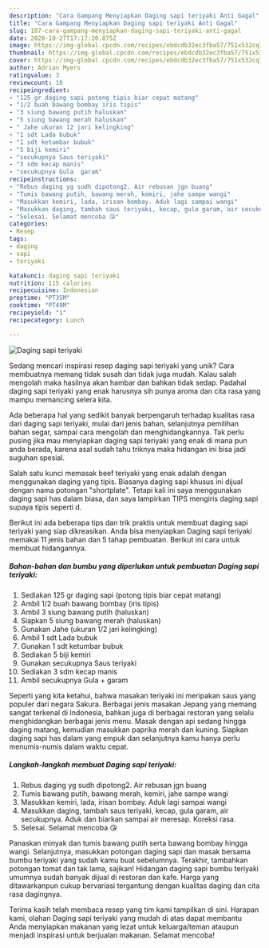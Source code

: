```yaml
---
description: "Cara Gampang Menyiapkan Daging sapi teriyaki Anti Gagal"
title: "Cara Gampang Menyiapkan Daging sapi teriyaki Anti Gagal"
slug: 107-cara-gampang-menyiapkan-daging-sapi-teriyaki-anti-gagal
date: 2020-10-27T17:17:20.875Z
image: https://img-global.cpcdn.com/recipes/ebdcdb32ec3fba57/751x532cq70/daging-sapi-teriyaki-foto-resep-utama.jpg
thumbnail: https://img-global.cpcdn.com/recipes/ebdcdb32ec3fba57/751x532cq70/daging-sapi-teriyaki-foto-resep-utama.jpg
cover: https://img-global.cpcdn.com/recipes/ebdcdb32ec3fba57/751x532cq70/daging-sapi-teriyaki-foto-resep-utama.jpg
author: Adrian Myers
ratingvalue: 3
reviewcount: 10
recipeingredient:
- "125 gr daging sapi potong tipis biar cepat matang"
- "1/2 buah bawang bombay iris tipis"
- "3 siung bawang putih haluskan"
- "5 siung bawang merah haluskan"
- " Jahe ukuran 12 jari kelingking"
- "1 sdt Lada bubuk"
- "1 sdt ketumbar bubuk"
- "5 biji kemiri"
- "secukupnya Saus teriyaki"
- "3 sdm kecap manis"
- "secukupnya Gula  garam"
recipeinstructions:
- "Rebus daging yg sudh dipotong2. Air rebusan jgn buang"
- "Tumis bawang putih, bawang merah, kemiri, jahe sampe wangi"
- "Masukkan kemiri, lada, irisan bombay. Aduk lagi sampai wangi"
- "Masukkan daging, tambah saus teriyaki, kecap, gula garam, air secukupnya. Aduk dan biarkan sampai air meresap. Koreksi rasa."
- "Selesai. Selamat mencoba 😘"
categories:
- Resep
tags:
- daging
- sapi
- teriyaki

katakunci: daging sapi teriyaki 
nutrition: 115 calories
recipecuisine: Indonesian
preptime: "PT35M"
cooktime: "PT49M"
recipeyield: "1"
recipecategory: Lunch

---
```



![Daging sapi teriyaki](https://img-global.cpcdn.com/recipes/ebdcdb32ec3fba57/751x532cq70/daging-sapi-teriyaki-foto-resep-utama.jpg)

Sedang mencari inspirasi resep daging sapi teriyaki yang unik? Cara membuatnya memang tidak susah dan tidak juga mudah. Kalau salah mengolah maka hasilnya akan hambar dan bahkan tidak sedap. Padahal daging sapi teriyaki yang enak harusnya sih punya aroma dan cita rasa yang mampu memancing selera kita.

Ada beberapa hal yang sedikit banyak berpengaruh terhadap kualitas rasa dari daging sapi teriyaki, mulai dari jenis bahan, selanjutnya pemilihan bahan segar, sampai cara mengolah dan menghidangkannya. Tak perlu pusing jika mau menyiapkan daging sapi teriyaki yang enak di mana pun anda berada, karena asal sudah tahu triknya maka hidangan ini bisa jadi suguhan spesial.

Salah satu kunci memasak beef teriyaki yang enak adalah dengan menggunakan daging yang tipis. Biasanya daging sapi khusus ini dijual dengan nama potongan &#34;shortplate&#34;. Tetapi kali ini saya menggunakan daging sapi has dalam biasa, dan saya lampirkan TIPS mengiris daging sapi supaya tipis seperti d.


Berikut ini ada beberapa tips dan trik praktis untuk membuat daging sapi teriyaki yang siap dikreasikan. Anda bisa menyiapkan Daging sapi teriyaki memakai 11 jenis bahan dan 5 tahap pembuatan. Berikut ini cara untuk membuat hidangannya.

<!--inarticleads1-->

##### Bahan-bahan dan bumbu yang diperlukan untuk pembuatan Daging sapi teriyaki:

1. Sediakan 125 gr daging sapi (potong tipis biar cepat matang)
1. Ambil 1/2 buah bawang bombay (iris tipis)
1. Ambil 3 siung bawang putih (haluskan)
1. Siapkan 5 siung bawang merah (haluskan)
1. Gunakan  Jahe (ukuran 1/2 jari kelingking)
1. Ambil 1 sdt Lada bubuk
1. Gunakan 1 sdt ketumbar bubuk
1. Sediakan 5 biji kemiri
1. Gunakan secukupnya Saus teriyaki
1. Sediakan 3 sdm kecap manis
1. Ambil secukupnya Gula + garam


Seperti yang kita ketahui, bahwa masakan teriyaki ini meripakan saus yang populer dari negara Sakura. Berbagai jenis masakan Jepang yang memang sangat terkenal di Indonesia, bahkan juga di berbagai restoran yang selalu menghidangkan berbagai jenis menu. Masak dengan api sedang hingga daging matang, kemudian masukkan paprika merah dan kuning. Siapkan daging sapi has dalam yang empuk dan selanjutnya kamu hanya perlu menumis-numis dalam waktu cepat. 

<!--inarticleads2-->

##### Langkah-langkah membuat Daging sapi teriyaki:

1. Rebus daging yg sudh dipotong2. Air rebusan jgn buang
1. Tumis bawang putih, bawang merah, kemiri, jahe sampe wangi
1. Masukkan kemiri, lada, irisan bombay. Aduk lagi sampai wangi
1. Masukkan daging, tambah saus teriyaki, kecap, gula garam, air secukupnya. Aduk dan biarkan sampai air meresap. Koreksi rasa.
1. Selesai. Selamat mencoba 😘


Panaskan minyak dan tumis bawang putih serta bawang bombay hingga wangi. Selanjutnya, masukkan potongan daging sapi dan masak bersama bumbu teriyaki yang sudah kamu buat sebelumnya. Terakhir, tambahkan potongan tomat dan tak lama, sajikan! Hidangan daging sapi bumbu teriyaki umumnya sudah banyak dijual di restoran dan kafe. Harga yang ditawarkanpun cukup bervariasi tergantung dengan kualitas daging dan cita rasa dagingnya. 

Terima kasih telah membaca resep yang tim kami tampilkan di sini. Harapan kami, olahan Daging sapi teriyaki yang mudah di atas dapat membantu Anda menyiapkan makanan yang lezat untuk keluarga/teman ataupun menjadi inspirasi untuk berjualan makanan. Selamat mencoba!
